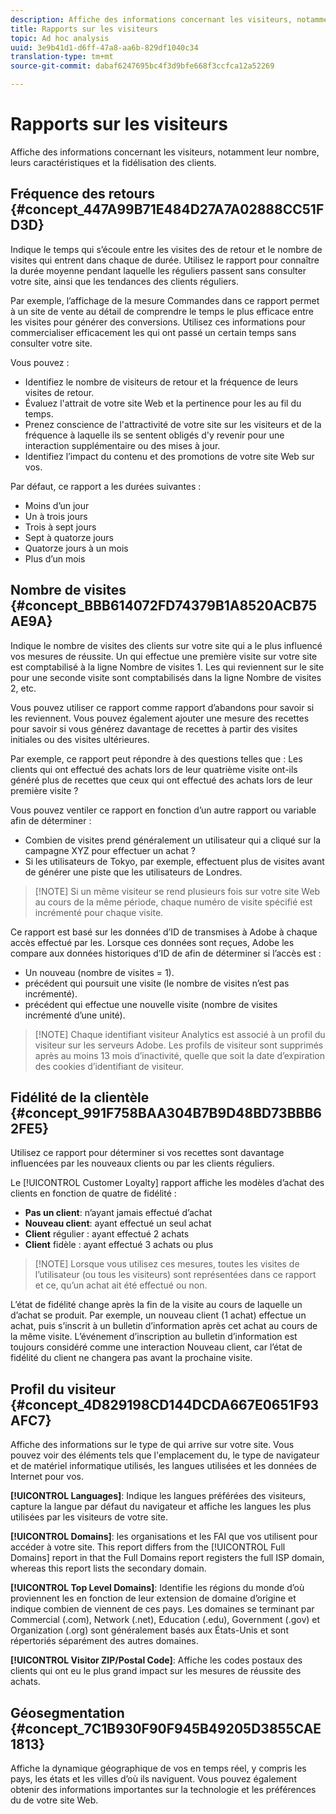 ```yaml
---
description: Affiche des informations concernant les visiteurs, notamment leur nombre, leurs caractéristiques et la fidélisation des clients.
title: Rapports sur les visiteurs
topic: Ad hoc analysis
uuid: 3e9b41d1-d6ff-47a8-aa6b-829df1040c34
translation-type: tm+mt
source-git-commit: dabaf6247695bc4f3d9bfe668f3ccfca12a52269

---
```



# Rapports sur les visiteurs

Affiche des informations concernant les visiteurs, notamment leur nombre, leurs caractéristiques et la fidélisation des clients.

## Fréquence des retours {#concept_447A99B71E484D27A7A02888CC51FD3D}

Indique le temps qui s’écoule entre les visites des de retour et le nombre de visites qui entrent dans chaque de durée. Utilisez le rapport pour connaître la durée moyenne pendant laquelle les réguliers passent sans consulter votre site, ainsi que les tendances des clients réguliers.

<!-- 

c_reports_return_freq.xml

 -->

Par exemple, l’affichage de la mesure Commandes dans ce rapport permet à un site de vente au détail de comprendre le temps le plus efficace entre les visites pour générer des conversions. Utilisez ces informations pour commercialiser efficacement les qui ont passé un certain temps sans consulter votre site.

Vous pouvez :

* Identifiez le nombre de visiteurs de retour et la fréquence de leurs visites de retour.
* Évaluez l&#39;attrait de votre site Web et la pertinence pour les au fil du temps.
* Prenez conscience de l&#39;attractivité de votre site sur les visiteurs et de la fréquence à laquelle ils se sentent obligés d&#39;y revenir pour une interaction supplémentaire ou des mises à jour.
* Identifiez l’impact du contenu et des promotions de votre site Web sur vos.

Par défaut, ce rapport a les durées suivantes :

* Moins d’un jour
* Un à trois jours
* Trois à sept jours
* Sept à quatorze jours
* Quatorze jours à un mois
* Plus d’un mois

## Nombre de visites {#concept_BBB614072FD74379B1A8520ACB75AE9A}

Indique le nombre de visites des clients sur votre site qui a le plus influencé vos mesures de réussite. Un qui effectue une première visite sur votre site est comptabilisé à la ligne Nombre de visites 1. Les qui reviennent sur le site pour une seconde visite sont comptabilisés dans la ligne Nombre de visites 2, etc.

<!-- 

c_reports_visit_number.xml

 -->

Vous pouvez utiliser ce rapport comme rapport d’abandons pour savoir si les reviennent. Vous pouvez également ajouter une mesure des recettes pour savoir si vous générez davantage de recettes à partir des visites initiales ou des visites ultérieures.

Par exemple, ce rapport peut répondre à des questions telles que : Les clients qui ont effectué des achats lors de leur quatrième visite ont-ils généré plus de recettes que ceux qui ont effectué des achats lors de leur première visite ?

Vous pouvez ventiler ce rapport en fonction d’un autre rapport ou variable afin de déterminer :

* Combien de visites prend généralement un utilisateur qui a cliqué sur la campagne XYZ pour effectuer un achat ?
* Si les utilisateurs de Tokyo, par exemple, effectuent plus de visites avant de générer une piste que les utilisateurs de Londres.

>[!NOTE] Si un même visiteur se rend plusieurs fois sur votre site Web au cours de la même période, chaque numéro de visite spécifié est incrémenté pour chaque visite.

Ce rapport est basé sur les données d’ID de transmises à Adobe à chaque accès effectué par les. Lorsque ces données sont reçues, Adobe les compare aux données historiques d’ID de afin de déterminer si l’accès est :

* Un nouveau (nombre de visites = 1).
* précédent qui poursuit une visite (le nombre de visites n’est pas incrémenté).
* précédent qui effectue une nouvelle visite (nombre de visites incrémenté d’une unité).

>[!NOTE] Chaque identifiant visiteur Analytics est associé à un profil du visiteur sur les serveurs Adobe. Les profils de visiteur sont supprimés après au moins 13 mois d’inactivité, quelle que soit la date d’expiration des cookies d’identifiant de visiteur.

## Fidélité de la clientèle {#concept_991F758BAA304B7B9D48BD73BBB62FE5}

Utilisez ce rapport pour déterminer si vos recettes sont davantage influencées par les nouveaux clients ou par les clients réguliers.

<!-- 

c_reports_customerloyalty.xml

 -->

Le [!UICONTROL Customer Loyalty] rapport affiche les modèles d’achat des clients en fonction de quatre  de fidélité :

* **Pas un client**: n’ayant jamais effectué d’achat
* **Nouveau client**: ayant effectué un seul achat
* **Client** régulier : ayant effectué 2 achats
* **Client** fidèle : ayant effectué 3 achats ou plus

>[!NOTE] Lorsque vous utilisez ces mesures, toutes les visites de l’utilisateur (ou tous les visiteurs) sont représentées dans ce rapport et ce, qu’un achat ait été effectué ou non.

L’état de fidélité change après la fin de la visite au cours de laquelle un d’achat se produit. Par exemple, un nouveau client (1 achat) effectue un achat, puis s’inscrit à un bulletin d’information après cet achat au cours de la même visite. L’événement d’inscription au bulletin d’information est toujours considéré comme une interaction Nouveau client, car l’état de fidélité du client ne changera pas avant la prochaine visite.

## Profil du visiteur {#concept_4D829198CD144DCDA667E0651F93AFC7}

Affiche des informations sur le type de qui arrive sur votre site. Vous pouvez voir des éléments tels que l&#39;emplacement du, le type de navigateur et de matériel informatique utilisés, les langues utilisées et les données de Internet pour vos.

<!-- 

c_reports_visitor_profile.xml

 -->

**[!UICONTROL Languages]**: Indique les langues préférées des visiteurs, capture la langue par défaut du navigateur et affiche les langues les plus utilisées par les visiteurs de votre site.

**[!UICONTROL Domains]**:  les organisations et les FAI que vos utilisent pour accéder à votre site. This report differs from the [!UICONTROL Full Domains] report in that the Full Domains report registers the full ISP domain, whereas this report lists the secondary domain.

**[!UICONTROL Top Level Domains]**: Identifie les régions du monde d’où proviennent les en fonction de leur extension de domaine d’origine et indique combien de viennent de ces pays. Les domaines se terminant par Commercial (.com), Network (.net), Education (.edu), Government (.gov) et Organization (.org) sont généralement basés aux États-Unis et sont répertoriés séparément des autres domaines.

**[!UICONTROL Visitor ZIP/Postal Code]**: Affiche les codes postaux des clients qui ont eu le plus grand impact sur les mesures de réussite des achats.

## Géosegmentation {#concept_7C1B930F90F945B49205D3855CAE1813}

<!-- 

c_reports_geosegmentation.xml

 -->

Affiche la dynamique géographique de vos en temps réel, y compris les pays, les états et les villes d’où ils naviguent. Vous pouvez également obtenir des informations importantes sur la technologie et les préférences du  de votre site Web.
